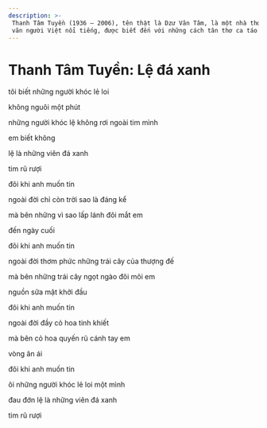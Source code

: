 ```yaml
---
description: >-
 Thanh Tâm Tuyền (1936 – 2006), tên thật là Dzư Văn Tâm, là một nhà thơ, nhà
 văn người Việt nổi tiếng, được biết đến với những cách tân thơ ca táo bạo.
---
```


# Thanh Tâm Tuyền: Lệ đá xanh

tôi biết những người khóc lẻ loi

không nguôi một phút

những người khóc lệ không rơi ngoài tim mình

em biết không

lệ là những viên đá xanh

tim rũ rượi

đôi khi anh muốn tin

ngoài đời chỉ còn trời sao là đáng kể

mà bên những vì sao lấp lánh đôi mắt em

đến ngày cuối

đôi khi anh muốn tin

ngoài đời thơm phức những trái cây của thượng đế

mà bên những trái cây ngọt ngào đôi môi em

nguồn sữa mật khởi đầu

đôi khi anh muốn tin

ngoài đời đầy cỏ hoa tinh khiết

mà bên cỏ hoa quyến rũ cánh tay em

vòng ân ái

đôi khi anh muốn tin

ôi những người khóc lẻ loi một mình

đau đớn lệ là những viên đá xanh

tim rũ rượi
